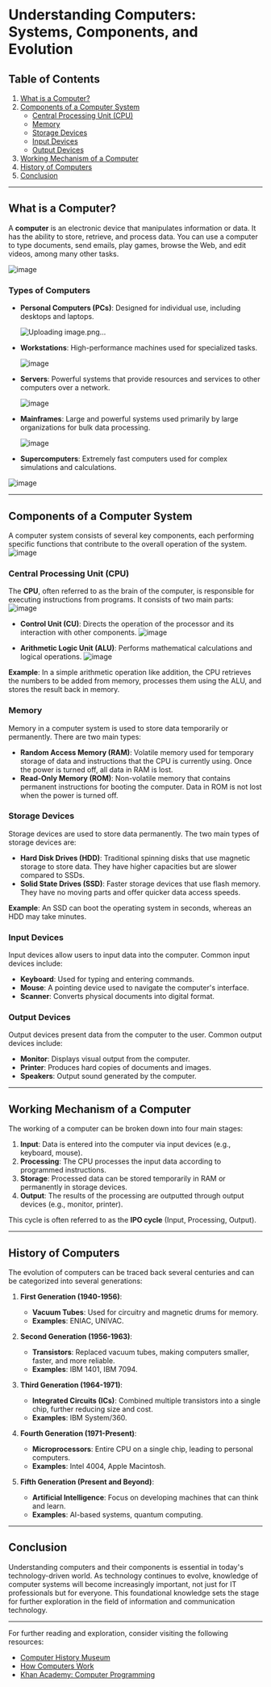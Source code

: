 # Understanding Computers: Systems, Components, and Evolution

## Table of Contents
1. [What is a Computer?](#what-is-a-computer)
2. [Components of a Computer System](#components-of-a-computer-system)
   - [Central Processing Unit (CPU)](#central-processing-unit-cpu)
   - [Memory](#memory)
   - [Storage Devices](#storage-devices)
   - [Input Devices](#input-devices)
   - [Output Devices](#output-devices)
3. [Working Mechanism of a Computer](#working-mechanism-of-a-computer)
4. [History of Computers](#history-of-computers)
5. [Conclusion](#conclusion)

---

## What is a Computer?

A **computer** is an electronic device that manipulates information or data. It has the ability to store, retrieve, and process data. You can use a computer to type documents, send emails, play games, browse the Web, and edit videos, among many other tasks.

![image](https://github.com/user-attachments/assets/520ddee7-6c31-4c1e-b75b-f576cfc2e3e2)

### Types of Computers
- **Personal Computers (PCs)**: Designed for individual use, including desktops and laptops.
  
  ![Uploading image.png…]()


- **Workstations**: High-performance machines used for specialized tasks.
  
  ![image](https://github.com/user-attachments/assets/8d1a953e-0800-4fe5-a74f-2f9e40d761c1)

- **Servers**: Powerful systems that provide resources and services to other computers over a network.
  
  ![image](https://github.com/user-attachments/assets/08ed7878-4aa1-431a-b5ce-cc59aedebd4d)

- **Mainframes**: Large and powerful systems used primarily by large organizations for bulk data processing.
  
  ![image](https://github.com/user-attachments/assets/b93a3287-78e3-423d-9be3-1ff1069d8c15)

- **Supercomputers**: Extremely fast computers used for complex simulations and calculations.

![image](https://github.com/user-attachments/assets/a95fdb23-ed43-41d7-b9e1-7384b42e5af4)

---

## Components of a Computer System

A computer system consists of several key components, each performing specific functions that contribute to the overall operation of the system.
![image](https://github.com/user-attachments/assets/84b1ac87-1828-449d-b196-7883cb2bd4e0)


### Central Processing Unit (CPU)

The **CPU**, often referred to as the brain of the computer, is responsible for executing instructions from programs. It consists of two main parts:
![image](https://github.com/user-attachments/assets/e184062b-de6c-49c3-8270-81ec93106e36)

- **Control Unit (CU)**: Directs the operation of the processor and its interaction with other components.
  ![image](https://github.com/user-attachments/assets/2f6049a9-44fb-465a-a08e-5fd542004cfe)

- **Arithmetic Logic Unit (ALU)**: Performs mathematical calculations and logical operations.
  ![image](https://github.com/user-attachments/assets/17bfb543-45fe-4c17-828c-677cd1ef39a7)


**Example**: In a simple arithmetic operation like addition, the CPU retrieves the numbers to be added from memory, processes them using the ALU, and stores the result back in memory.


### Memory

Memory in a computer system is used to store data temporarily or permanently. There are two main types:
- **Random Access Memory (RAM)**: Volatile memory used for temporary storage of data and instructions that the CPU is currently using. Once the power is turned off, all data in RAM is lost.
- **Read-Only Memory (ROM)**: Non-volatile memory that contains permanent instructions for booting the computer. Data in ROM is not lost when the power is turned off.

### Storage Devices

Storage devices are used to store data permanently. The two main types of storage devices are:
- **Hard Disk Drives (HDD)**: Traditional spinning disks that use magnetic storage to store data. They have higher capacities but are slower compared to SSDs.
- **Solid State Drives (SSD)**: Faster storage devices that use flash memory. They have no moving parts and offer quicker data access speeds.

**Example**: An SSD can boot the operating system in seconds, whereas an HDD may take minutes.

### Input Devices

Input devices allow users to input data into the computer. Common input devices include:
- **Keyboard**: Used for typing and entering commands.
- **Mouse**: A pointing device used to navigate the computer's interface.
- **Scanner**: Converts physical documents into digital format.

### Output Devices

Output devices present data from the computer to the user. Common output devices include:
- **Monitor**: Displays visual output from the computer.
- **Printer**: Produces hard copies of documents and images.
- **Speakers**: Output sound generated by the computer.

---

## Working Mechanism of a Computer

The working of a computer can be broken down into four main stages:

1. **Input**: Data is entered into the computer via input devices (e.g., keyboard, mouse).
2. **Processing**: The CPU processes the input data according to programmed instructions.
3. **Storage**: Processed data can be stored temporarily in RAM or permanently in storage devices.
4. **Output**: The results of the processing are outputted through output devices (e.g., monitor, printer).

This cycle is often referred to as the **IPO cycle** (Input, Processing, Output).

---

## History of Computers

The evolution of computers can be traced back several centuries and can be categorized into several generations:

1. **First Generation (1940-1956)**:
   - **Vacuum Tubes**: Used for circuitry and magnetic drums for memory.
   - **Examples**: ENIAC, UNIVAC.

2. **Second Generation (1956-1963)**:
   - **Transistors**: Replaced vacuum tubes, making computers smaller, faster, and more reliable.
   - **Examples**: IBM 1401, IBM 7094.

3. **Third Generation (1964-1971)**:
   - **Integrated Circuits (ICs)**: Combined multiple transistors into a single chip, further reducing size and cost.
   - **Examples**: IBM System/360.

4. **Fourth Generation (1971-Present)**:
   - **Microprocessors**: Entire CPU on a single chip, leading to personal computers.
   - **Examples**: Intel 4004, Apple Macintosh.

5. **Fifth Generation (Present and Beyond)**:
   - **Artificial Intelligence**: Focus on developing machines that can think and learn.
   - **Examples**: AI-based systems, quantum computing.

---

## Conclusion

Understanding computers and their components is essential in today's technology-driven world. As technology continues to evolve, knowledge of computer systems will become increasingly important, not just for IT professionals but for everyone. This foundational knowledge sets the stage for further exploration in the field of information and communication technology.

---

For further reading and exploration, consider visiting the following resources:
- [Computer History Museum](https://computerhistory.org)
- [How Computers Work](https://computer.howstuffworks.com/)
- [Khan Academy: Computer Programming](https://www.khanacademy.org/computing/computer-programming)

